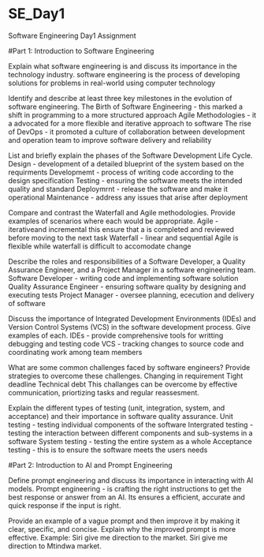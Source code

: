 # SE_Day1
Software Engineering Day1 Assignment

#Part 1: Introduction to Software Engineering

Explain what software engineering is and discuss its importance in the technology industry.
software engineering is the process of developing solutions for problems in real-world using computer technology

Identify and describe at least three key milestones in the evolution of software engineering.
The Birth of Software Engineering - this marked a shift in programming to a more structured approach 
Agile Methodologies - it a advocated for a more flexible and iterative approach to software
The rise of DevOps - it promoted a culture of collaboration between development and operation team to improve software
delivery and reliability


List and briefly explain the phases of the Software Development Life Cycle.
Design - development of a detailed blueprint of the system based on the requirments
Developmemt - process of writing code according to the design specification
Testing - ensuring the software meets the intended quality and standard
Deploymrnt - release the software and make it operational
Maintenance - address any issues that arise after deployment

Compare and contrast the Waterfall and Agile methodologies. Provide examples of scenarios where each would be appropriate.
Agile - iterativeand incremental this ensure that a is completed and reviewed before moving to the next task
Waterfall - linear and sequential
Agile is flexible while waterfall is difficult to accomodate change


Describe the roles and responsibilities of a Software Developer, a Quality Assurance Engineer, and a Project Manager in a software engineering team.
Software Developer - writing code and implementing software solution
Quality Assurance Engineer - ensuring software quality by designing and executing tests
Project Manager - oversee planning, ececution and delivery of software


Discuss the importance of Integrated Development Environments (IDEs) and Version Control Systems (VCS) in the software development process. Give examples of each.
IDEs - provide comprehensive tools for writting debugging and testing code
VCS - tracking changes to source code and coordinating work among team members

What are some common challenges faced by software engineers? Provide strategies to overcome these challenges.
Changing in requirement 
Tight deadline
Technical debt
This challanges can be overcome by effective communication, priortizing tasks and regular reassesment.

Explain the different types of testing (unit, integration, system, and acceptance) and their importance in software quality assurance.
Unit testing - testing individual components of the software
Intergrated testing - testing the interaction between different components and sub-systems in a software
System testing - testing the entire system as a whole
Acceptance testing - this is to ensure the software meets the users needs

#Part 2: Introduction to AI and Prompt Engineering


Define prompt engineering and discuss its importance in interacting with AI models.
Prompt engineering - is crafting the right instructions to get the best response or answer from an AI.
Its ensures a efficient, accurate and quick response if the input is right.

Provide an example of a vague prompt and then improve it by making it clear, specific, and concise. Explain why the improved prompt is more effective.
Example: Siri give me direction to the market.
Siri give me direction to Mtindwa market.
